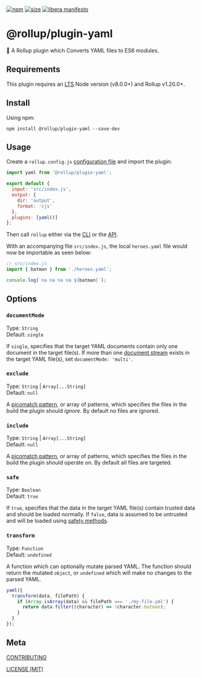 [npm]: https://img.shields.io/npm/v/@rollup/plugin-yaml
[npm-url]: https://www.npmjs.com/package/@rollup/plugin-yaml
[size]: https://packagephobia.now.sh/badge?p=@rollup/plugin-yaml
[size-url]: https://packagephobia.now.sh/result?p=@rollup/plugin-yaml

[![npm][npm]][npm-url]
[![size][size]][size-url]
[![libera manifesto](https://img.shields.io/badge/libera-manifesto-lightgrey.svg)](https://liberamanifesto.com)

# @rollup/plugin-yaml

🍣 A Rollup plugin which Converts YAML files to ES6 modules.

## Requirements

This plugin requires an [LTS](https://github.com/nodejs/Release) Node version (v8.0.0+) and Rollup v1.20.0+.

## Install

Using npm:

```console
npm install @rollup/plugin-yaml --save-dev
```

## Usage

Create a `rollup.config.js` [configuration file](https://www.rollupjs.org/guide/en/#configuration-files) and import the plugin:

```js
import yaml from '@rollup/plugin-yaml';

export default {
  input: 'src/index.js',
  output: {
    dir: 'output',
    format: 'cjs'
  },
  plugins: [yaml()]
};
```

Then call `rollup` either via the [CLI](https://www.rollupjs.org/guide/en/#command-line-reference) or the [API](https://www.rollupjs.org/guide/en/#javascript-api).

With an accompanying file `src/index.js`, the local `heroes.yaml` file would now be importable as seen below:

```js
// src/index.js
import { batman } from './heroes.yaml';

console.log(`na na na na ${batman}`);
```

## Options

### `documentMode`

Type: `String`<br>
Default: `single`

If `single`, specifies that the target YAML documents contain only one document in the target file(s). If more than one [document stream](https://yaml.org/spec/1.2/spec.html#id2801681) exists in the target YAML file(s), set `documentMode: 'multi'`.

### `exclude`

Type: `String` | `Array[...String]`<br>
Default: `null`

A [picomatch pattern](https://github.com/micromatch/picomatch), or array of patterns, which specifies the files in the build the plugin should _ignore_. By default no files are ignored.

### `include`

Type: `String` | `Array[...String]`<br>
Default: `null`

A [picomatch pattern](https://github.com/micromatch/picomatch), or array of patterns, which specifies the files in the build the plugin should operate on. By default all files are targeted.

### `safe`

Type: `Boolean`<br>
Default: `true`

If `true`, specifies that the data in the target YAML file(s) contain trusted data and should be loaded normally. If `false`, data is assumed to be untrusted and will be loaded using [safety methods](https://github.com/nodeca/js-yaml#safeload-string---options-).

### `transform`

Type: `Function`<br>
Default: `undefined`

A function which can optionally mutate parsed YAML. The function should return the mutated `object`, or `undefined` which will make no changes to the parsed YAML.

```js
yaml({
  transform(data, filePath) {
    if (Array.isArray(data) && filePath === './my-file.yml') {
      return data.filter((character) => !character.batman);
    }
  }
});
```

## Meta

[CONTRIBUTING](/.github/CONTRIBUTING.md)

[LICENSE (MIT)](/LICENSE)
